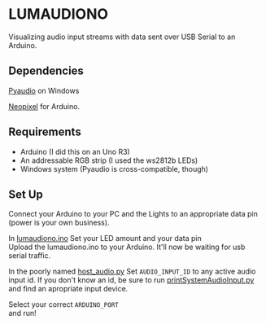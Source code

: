 # LUMAUDIONO
Visualizing audio input streams with data sent over USB Serial to an Arduino.

## Dependencies
[Pyaudio](http://people.csail.mit.edu/hubert/pyaudio/) on Windows

[Neopixel](https://github.com/adafruit/Adafruit_NeoPixel) for Arduino.

## Requirements
- Arduino (I did this on an Uno R3)
- An addressable RGB strip (I used the ws2812b LEDs)
- Windows system (Pyaudio is cross-compatible, though)

## Set Up
Connect your Arduino to your PC and the Lights to an appropriate data pin (power is your own business).  

In [lumaudiono.ino](lumaudiono.ino)
Set your LED amount and your data pin  
Upload the lumaudiono.ino to your Arduino. It'll now be waiting for usb serial traffic.  

In the poorly named [host_audio.py](host_audio.py)
Set `AUDIO_INPUT_ID` to any active audio input id. If you don't know an id, be sure to run [printSystemAudioInput.py](printSystemAudioInput.py) and find an apropriate input device.

Select your correct `ARDUINO_PORT`  
and run!
